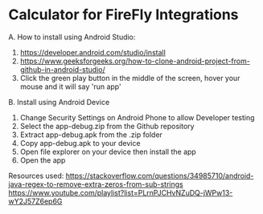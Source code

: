 # Calculator for FireFly Integrations

A. How to install using Android Studio:
1. https://developer.android.com/studio/install
2. https://www.geeksforgeeks.org/how-to-clone-android-project-from-github-in-android-studio/
3. Click the green play button in the middle of the screen, hover your mouse and it will say 'run app'

B. Install using Android Device
1. Change Security Settings on Android Phone to allow Developer testing
2. Select the app-debug.zip from the Github repository
3. Extract app-debug.apk from the .zip folder
4. Copy app-debug.apk to your device
5. Open file explorer on your device then install the app
6. Open the app

Resources used:
https://stackoverflow.com/questions/34985710/android-java-regex-to-remove-extra-zeros-from-sub-strings
https://www.youtube.com/playlist?list=PLrnPJCHvNZuDQ-jWPw13-wY2J57Z6ep6G
